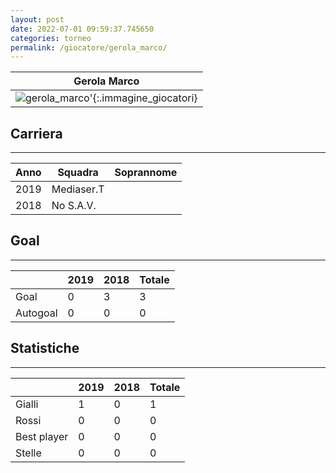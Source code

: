 ```yaml
---
layout: post
date: 2022-07-01 09:59:37.745650
categories: torneo
permalink: /giocatore/gerola_marco/
---
```

<link rel='stylesheets' href='./../assets/giocatori.css'>

| Gerola Marco |
|:-----:|
| ![gerola_marco]('./../../assets/giocatori/gerola_marco.png)'{:.immagine_giocatori} |


## Carriera
----

|Anno|Squadra|Soprannome|
|:---:|---|---|
|2019|Mediaser.T||
|2018|No S.A.V.||


## Goal
----

| |2019|2018| Totale |
|---|---|---|---|
|Goal|0|3|3|
|Autogoal|0|0|0|


## Statistiche
----

| |2019|2018| Totale |
|---|---|---|---|
|Gialli|1|0|1|
|Rossi|0|0|0|
|Best player|0|0|0|
|Stelle|0|0|0|